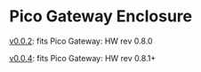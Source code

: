 # Pico Gateway Enclosure


[v0.0.2](v0.0.2/): fits Pico Gateway: HW rev 0.8.0   

[v0.0.4](v0.0.4/): fits Pico Gateway: HW rev 0.8.1+
